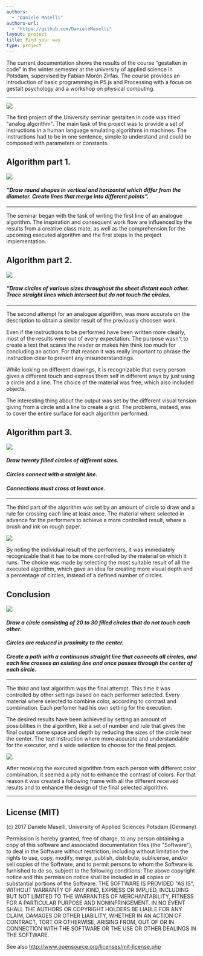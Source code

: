 ```yaml
--- 
authors: 
  - "Daniele Maselli"
authors-url: 
  - "https://github.com/DanieleMaselli"
layout: project
title: Find your way 
type: project
---
```


The current documentation shows the results of the course “gestalten in code” in the winter semester at the university of applied science in Potsdam, supervised by Fabian Morón Zirfas. The course provides an introduction of basic programming in P5.js and Processing with a focus on gestalt psychology and a workshop on physical computing.

---


![](./splash.png)


The first project of the University seminar gestalten in code was titled "analog algorithm". 
The main task of the project was to provide a set of instructions in a human language emulating algorithms in machines. The instructions had to be in one sentence, simple to understand and could be composed with parameters or constants.

## Algorithm part 1.


![](./assets/images/algo-1.png)


#### _“Draw round shapes in vertical and horizontal which differ from the diameter. Create lines that merge into different points”._ 
---


The seminar began with the task of writing the first line of an analogue algorithm. The inspiration and consequent work flow are influenced by the results from a creative class mate, as well as the comprehension for the upcoming executed algorithm and the first steps in the project implementation.




## Algorithm part 2.




![](./assets/images/algo-2.png)


#### _“Draw circles of various sizes throughout the sheet distant each other. Trace straight lines which intersect but do not touch the circles._ 

---

The second attempt for an analogue algorithm, was more accurate on the description to obtain a similar result of the previously choosen work. 

Even if the instructions to be performed have been written more clearly, most of the results were out of every expectation. The purpose wasn't to create a text that scares the reader or makes him think too much for concluding an action. For that reason it was really important to phrase the instruction clear to prevent any misunderstandings.

While looking on different drawings, it is recognizable that every person gives a different touch and express them self in different ways by just using a circle and a line. The choice of the material was free, which also included objects. 

The interesting thing about the output was set by the different visual tension giving from a circle and a line to create a grid. The problems, instaed, was to cover the entire surface for each algorithm performed.

## Algorithm part 3.


![](./assets/images/algo-3.png)

#### _Draw twenty filled circles of different sizes._
#### _Circles connect with a straight line._ 
#### _Connections must cross at least once._

---

The third part of the algorithm was set by an amount of circle to draw and a rule for crossing each line at least once. The material where selected in advance for the performers to achieve a more controlled result, where a brush and ink on rough paper.


![](./assets/images/algo-4.png)


By noting the individual result of the performers, it was immediately recognizable that it has to be more controlled by the material on which it runs. The choice was made by selecting the most suitable result of all the executed algorithm, which gave an idea for creating more visual depth and a percentage of circles, instead of a defined number of circles.



## Conclusion

![](./assets/images/algo-5.png)

#### _Draw a circle consisting of 20 to 30 filled circles that do not touch each other._ 
#### _Circles are reduced in proximity to the center._ 
#### _Create a path with a continuous straight line that connects all circles, and each line crosses an existing line and once passes through the center of each circle._

---


The third and last algorithm was the final attempt. This time it was controlled by other settings based on each performer selected. Every material where selected to combine color, according to contrast and combination. 
Each perfomer had his own setting for the execution.   

The desired results have been achieved by setting an amount of possibilities in the algorithm, like a set of number and rule that gives the final output some space and depth by reducing the sizes of the circle near the center. The text instruction where more accurate and understandable for the executor, and a wide selection to choose for the final project.

![](./assets/images/algo-end.png)

After receiving the executed algorithm from each person with different color combination, it seemed a pity not to enhance the contrast of colors. For that reason it was created a following frame with all the different received results and to enhance the design of the final selected algorithm.

---------------------------------------

## License (MIT)

(c) 2017 Daniele Maselli, University of Applied Sciences Potsdam (Germany)

Permission is hereby granted, free of charge, to any person obtaining a copy of this software and associated documentation files (the "Software"), to deal in the Software without restriction, including without limitation the rights to use, copy, modify, merge, publish, distribute, sublicense, and/or sell copies of the Software, and to permit persons to whom the Software is furnished to do so, subject to the following conditions:
The above copyright notice and this permission notice shall be included in all copies or substantial portions of the Software.
THE SOFTWARE IS PROVIDED "AS IS", WITHOUT WARRANTY OF ANY KIND, EXPRESS OR IMPLIED, INCLUDING BUT NOT LIMITED TO THE WARRANTIES OF MERCHANTABILITY, FITNESS FOR A PARTICULAR PURPOSE AND NONINFRINGEMENT. IN NO EVENT SHALL THE AUTHORS OR COPYRIGHT HOLDERS BE LIABLE FOR ANY CLAIM, DAMAGES OR OTHER LIABILITY, WHETHER IN AN ACTION OF CONTRACT, TORT OR OTHERWISE, ARISING FROM, OUT OF OR IN CONNECTION WITH THE SOFTWARE OR THE USE OR OTHER DEALINGS IN THE SOFTWARE.

See also http://www.opensource.org/licenses/mit-license.php

